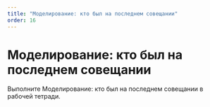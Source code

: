 ```yaml
---
title: "Моделирование: кто был на последнем совещании"
order: 16
---
```


# Моделирование: кто был на последнем совещании

Выполните Моделирование: кто был на последнем совещании в рабочей тетради.